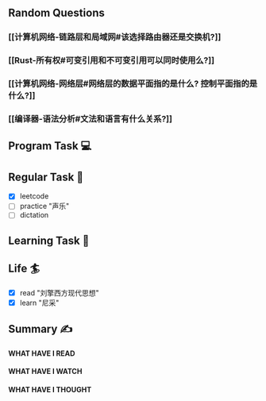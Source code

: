## Random Questions
### [[计算机网络-链路层和局域网#该选择路由器还是交换机?]]

### [[Rust-所有权#可变引用和不可变引用可以同时使用么?]]

### [[计算机网络-网络层#网络层的数据平面指的是什么? 控制平面指的是什么?]]

### [[编译器-语法分析#文法和语言有什么关系?]]



## Program Task  💻

## Regular Task  🤡
- [x] leetcode
- [ ] practice "声乐"
- [ ] dictation

## Learning Task 🎯

## Life 🏄
- [x] read "刘擎西方现代思想"
- [x] learn "尼采"
## Summary ✍
####  WHAT HAVE I READ

#### WHAT HAVE I WATCH

#### WHAT HAVE I THOUGHT
